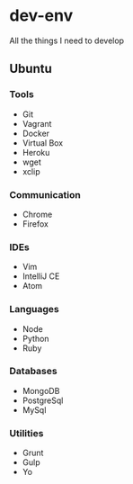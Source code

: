# dev-env
All the things I need to develop

## Ubuntu

### Tools
- Git
- Vagrant
- Docker
- Virtual Box
- Heroku
- wget
- xclip

### Communication
- Chrome
- Firefox

### IDEs
- Vim
- IntelliJ CE
- Atom

### Languages
- Node
- Python
- Ruby

### Databases
- MongoDB
- PostgreSql
- MySql

### Utilities
- Grunt
- Gulp
- Yo
